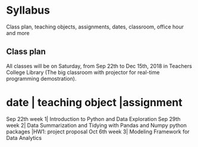 # Syllabus
Class plan, teaching objects, assignments, dates, classroom, office hour and more

## Class plan
All classes will be on Saturday, from Sep 22th to Dec 15th, 2018 in Teachers College Library (The big classroom with projector for real-time programming demostration).

# date         | teaching object                                                      |assignment
Sep 22th week 1| Introduction to Python and Data Exploration
Sep 29th week 2| Data Summarization and Tidying with Pandas and Numpy python packages |HW1: project proposal
Oct 6th  week 3| Modeling Framework for Data Analytics



